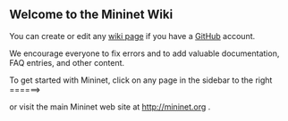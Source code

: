 Welcome to the Mininet Wiki
---------------------------
You can create or edit any [wiki page](wiki/_pages) if you have a [GitHub](https://github.com) account.

We encourage everyone to fix errors and to add valuable documentation, FAQ entries, and other content.

To get started with Mininet, click on any page in the sidebar to the right ======>

or visit the main Mininet web site at http://mininet.org .